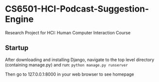 # CS6501-HCI-Podcast-Suggestion-Engine
Research Project for HCI: Human Computer Interaction Course

## Startup 
After downloading and installing Django, navigate to the top level directory (containing manage.py) and run:
`python manage.py runserver`

Then go to 127.0.0.1:8000 in your web browser to see homepage
